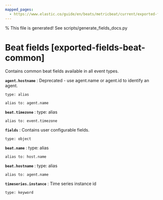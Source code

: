 ```yaml
---
mapped_pages:
  - https://www.elastic.co/guide/en/beats/metricbeat/current/exported-fields-beat-common.html
---
```


% This file is generated! See scripts/generate_fields_docs.py

# Beat fields [exported-fields-beat-common]

Contains common beat fields available in all event types.

**`agent.hostname`**
:   Deprecated - use agent.name or agent.id to identify an agent.

    type: alias

    alias to: agent.name


**`beat.timezone`**
:   type: alias

    alias to: event.timezone


**`fields`**
:   Contains user configurable fields.

    type: object


**`beat.name`**
:   type: alias

    alias to: host.name


**`beat.hostname`**
:   type: alias

    alias to: agent.name


**`timeseries.instance`**
:   Time series instance id

    type: keyword


